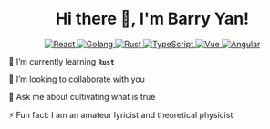 <h1 align="center">
<br>
  Hi there 👋, I'm Barry Yan!
  <br>
</h1>

<p align="center">
  <a href="https://reactjs.org/">
    <img src="https://img.shields.io/badge/React-61DBFB.svg?style=flat-square" alt="React">
  </a>
  <a href="https://reactjs.org/">
    <img src="https://img.shields.io/badge/Golang-00ADD8.svg?style=flat-square" alt="Golang">
  </a>
  <a href="https://reactjs.org/">
    <img src="https://img.shields.io/badge/Rust-000.svg?style=flat-square" alt="Rust">
  </a>
  <a href="https://reactjs.org/">
    <img src="https://img.shields.io/badge/TypeScript-blue.svg?style=flat-square" alt="TypeScript">
  </a>
  <a href="https://reactjs.org/">
    <img src="https://img.shields.io/badge/Vue-40b882.svg?style=flat-square" alt="Vue">
  </a>    
  <a href="https://reactjs.org/">
    <img src="https://img.shields.io/badge/Angular-dd0132.svg?style=flat-square" alt="Angular">
  </a>
</p>

🌱 I’m currently learning **`Rust`**

👯 I’m looking to collaborate with you

💬 Ask me about cultivating what is true

⚡  Fun fact: I am an amateur lyricist and theoretical physicist

